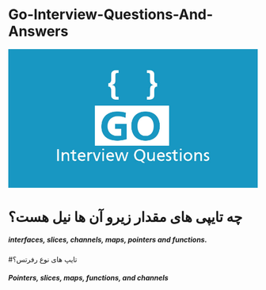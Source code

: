 # Go-Interview-Questions-And-Answers
![Image of Yaktocat](Go-interview-Questions.jpg)

 #  چه تایپی های مقدار زیرو آن ها نیل هست؟
 ##### interfaces, slices, channels, maps, pointers and functions.

 #تایپ های نوع رفرتس؟
  ##### Pointers, slices, maps, functions, and channels 
